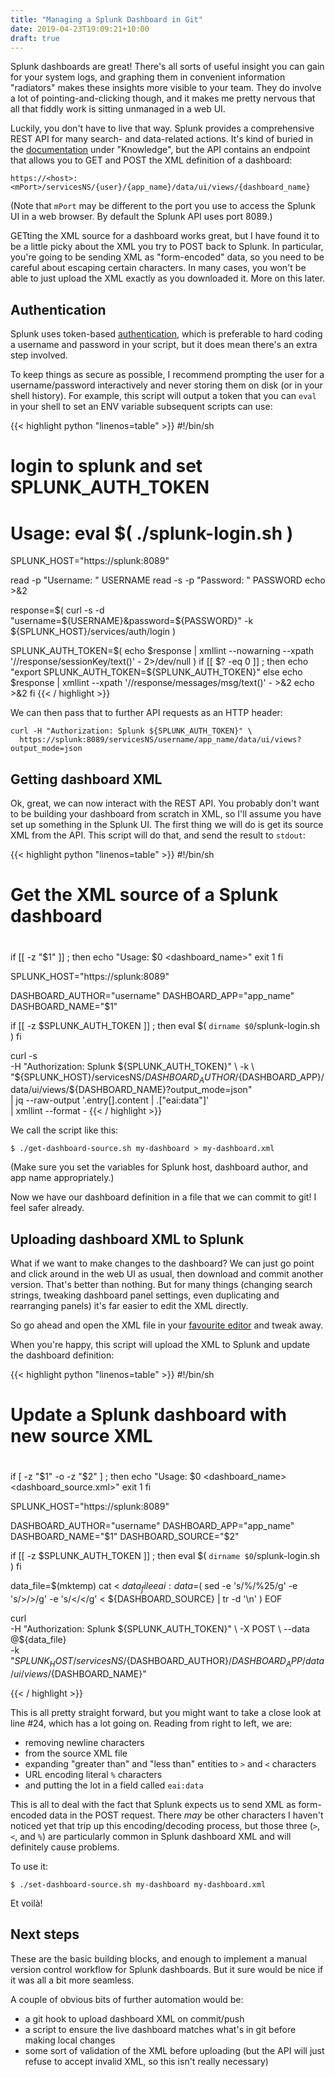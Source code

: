 ```yaml
---
title: "Managing a Splunk Dashboard in Git"
date: 2019-04-23T19:09:21+10:00
draft: true
---
```


Splunk dashboards are great! There's all sorts of useful insight you can gain for your system logs, and graphing them in convenient information "radiators" makes these insights more visible to your team. They do involve a lot of pointing-and-clicking though, and it makes me pretty nervous that all that fiddly work is sitting unmanaged in a web UI.

Luckily, you don't have to live that way. Splunk provides a comprehensive REST API for many search- and data-related actions. It's kind of buried in the [documentation][] under "Knowledge", but the API contains an endpoint that allows you to GET and POST the XML definition of a dashboard:

[documentation]: https://docs.splunk.com/Documentation/Splunk/latest/RESTREF/RESTknowledge#data.2Fui.2Fviews

```
https://<host>:<mPort>/servicesNS/{user}/{app_name}/data/ui/views/{dashboard_name}
```

(Note that `mPort` may be different to the port you use to access the Splunk UI in a web browser. By default the Splunk API uses port 8089.)

GETting the XML source for a dashboard works great, but I have found it to be a little picky about the XML you try to POST back to Splunk. In particular, you're going to be sending XML as "form-encoded" data, so you need to be careful about escaping certain characters. In many cases, you won't be able to just upload the XML exactly as you downloaded it. More on this later.

## Authentication

Splunk uses token-based [authentication][], which is preferable to hard coding a username and password in your script, but it does mean there's an extra step involved.

[authentication]: https://docs.splunk.com/Documentation/Splunk/latest/RESTUM/RESTusing#Authentication_and_authorization

To keep things as secure as possible, I recommend prompting the user for a username/password interactively and never storing them on disk (or in your shell history). For example, this script will output a token that you can `eval` in your shell to set an ENV variable subsequent scripts can use:

{{< highlight python "linenos=table" >}}
#!/bin/sh
#
# login to splunk and set SPLUNK_AUTH_TOKEN
#
# Usage: eval $( ./splunk-login.sh )

SPLUNK_HOST="https://splunk:8089"

read -p "Username: " USERNAME
read -s -p "Password: " PASSWORD
echo >&2

response=$( curl -s -d "username=${USERNAME}&password=${PASSWORD}" -k ${SPLUNK_HOST}/services/auth/login )

SPLUNK_AUTH_TOKEN=$( echo $response | xmllint --nowarning --xpath '//response/sessionKey/text()' - 2>/dev/null )
if [[ $? -eq 0 ]] ; then
    echo "export SPLUNK_AUTH_TOKEN=${SPLUNK_AUTH_TOKEN}"
else
    echo $response | xmllint --xpath '//response/messages/msg/text()' - >&2
    echo >&2
fi
{{< / highlight >}}

We can then pass that to further API requests as an HTTP header:

```
curl -H "Authorization: Splunk ${SPLUNK_AUTH_TOKEN}" \
  https://splunk:8089/servicesNS/username/app_name/data/ui/views?output_mode=json
```

## Getting dashboard XML

Ok, great, we can now interact with the REST API. You probably don't want to be building your dashboard from scratch in XML, so I'll assume you have set up something in the Splunk UI. The first thing we will do is get its source XML from the API. This script will do that, and send the result to `stdout`:


{{< highlight python "linenos=table" >}}
#!/bin/sh
#
# Get the XML source of a Splunk dashboard
#

if [[ -z "$1" ]] ; then
    echo "Usage: $0 <dashboard_name>"
    exit 1
fi

SPLUNK_HOST="https://splunk:8089"

DASHBOARD_AUTHOR="username"
DASHBOARD_APP="app_name"
DASHBOARD_NAME="$1"

if [[ -z $SPLUNK_AUTH_TOKEN ]] ; then
    eval $( `dirname $0`/splunk-login.sh )
fi

curl -s \
     -H "Authorization: Splunk ${SPLUNK_AUTH_TOKEN}" \
     -k \
     "${SPLUNK_HOST}/servicesNS/${DASHBOARD_AUTHOR}/${DASHBOARD_APP}/data/ui/views/${DASHBOARD_NAME}?output_mode=json" \
    | jq --raw-output '.entry[].content | .["eai:data"]' \
    | xmllint --format -
{{< / highlight >}}

We call the script like this:

```
$ ./get-dashboard-source.sh my-dashboard > my-dashboard.xml
```

(Make sure you set the variables for Splunk host, dashboard author, and app name appropriately.)

Now we have our dashboard definition in a file that we can commit to git! I feel safer already.

## Uploading dashboard XML to Splunk

What if we want to make changes to the dashboard? We can just go point and click around in the web UI as usual, then download and commit another version. That's better than nothing. But for many things (changing search strings, tweaking dashboard panel settings, even duplicating and rearranging panels) it's far easier to edit the XML directly.

So go ahead and open the XML file in your [favourite editor][] and tweak away.

[favourite editor]: https://www.gnu.org/s/emacs/

When you're happy, this script will upload the XML to Splunk and update the dashboard definition:

{{< highlight python "linenos=table" >}}
#!/bin/sh
#
# Update a Splunk dashboard with new source XML
#

if [ -z "$1" -o -z "$2" ] ; then
    echo "Usage: $0 <dashboard_name> <dashboard_source.xml>"
    exit 1
fi

SPLUNK_HOST="https://splunk:8089"

DASHBOARD_AUTHOR="username"
DASHBOARD_APP="app_name"
DASHBOARD_NAME="$1"
DASHBOARD_SOURCE="$2"

if [[ -z $SPLUNK_AUTH_TOKEN ]] ; then
    eval $( `dirname $0`/splunk-login.sh )
fi

data_file=$(mktemp)
cat <<EOF > $data_file
eai:data=$( sed -e 's/%/%25/g' -e 's/&gt;/>/g' -e 's/&lt;/</g' < ${DASHBOARD_SOURCE} | tr -d '\n' )
EOF

curl  \
     -H "Authorization: Splunk ${SPLUNK_AUTH_TOKEN}" \
     -X POST \
     --data @${data_file} \
     -k "${SPLUNK_HOST}/servicesNS/${DASHBOARD_AUTHOR}/${DASHBOARD_APP}/data/ui/views/${DASHBOARD_NAME}"

{{< / highlight >}}

This is all pretty straight forward, but you might want to take a close look at line #24, which has a lot going on. Reading from right to left, we are:

 * removing newline characters
 * from the source XML file
 * expanding "greater than" and "less than" entities to `>` and `<` characters
 * URL encoding literal `%` characters
 * and putting the lot in a field called `eai:data`

This is all to deal with the fact that Splunk expects us to send XML as form-encoded data in the POST request. There _may_ be other characters I haven't noticed yet that trip up this encoding/decoding process, but those three (`>`, `<`, and `%`) are particularly common in Splunk dashboard XML and will definitely cause problems.

To use it:

```
$ ./set-dashboard-source.sh my-dashboard my-dashboard.xml
```

Et voilà!


## Next steps

These are the basic building blocks, and enough to implement a manual version control workflow for Splunk dashboards. But it sure would be nice if it was all a bit more seamless.

A couple of obvious bits of further automation would be:

 * a git hook to upload dashboard XML on commit/push
 * a script to ensure the live dashboard matches what's in git before
   making local changes
 * some sort of validation of the XML before uploading (but the API
   will just refuse to accept invalid XML, so this isn't really
   necessary)

